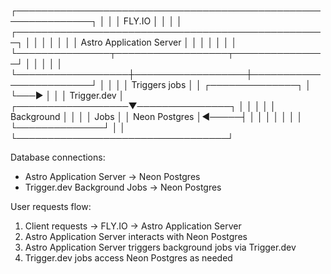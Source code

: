 ┌──────────────────────────────────────────────────────────────┐
│                                                              │
│                         FLY.IO                               │
│                                                              │
│  ┌──────────────────────────────────────────────────┐        │
│  │                                                  │        │
│  │             Astro Application Server             │        │
│  │                                                  │        │
│  └───────────────┬──────────────────┬───────────────┘        │
│                  │                  │                        │
└──────────────────┼──────────────────┼────────────────────────┘
                   │                  │
                   │                  │   Triggers jobs
                   │                  │   ┌──────────────┐
                   │                  └───►              │
                   │                      │  Trigger.dev │
┌──────────────────▼───────────────┐      │              │
│                                  │      │  Background  │
│                                  │      │    Jobs      │
│           Neon Postgres          │◄─────┤              │
│                                  │      │              │
│                                  │      └──────────────┘
│                                  │
└──────────────────────────────────┘

Database connections:
 - Astro Application Server → Neon Postgres
 - Trigger.dev Background Jobs → Neon Postgres

User requests flow:
 1. Client requests → FLY.IO → Astro Application Server
 2. Astro Application Server interacts with Neon Postgres
 3. Astro Application Server triggers background jobs via Trigger.dev
 4. Trigger.dev jobs access Neon Postgres as needed
